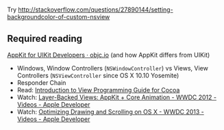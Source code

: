 #

Try http://stackoverflow.com/questions/27890144/setting-backgroundcolor-of-custom-nsview

## Required reading

[AppKit for UIKit Developers · objc.io](https://www.objc.io/issues/14-mac/appkit-for-uikit-developers/) (and how AppKit differs from UIKit)

- Windows, Window Controllers (`NSWindowController`) vs Views, View Controllers (`NSViewController` since OS X 10.10 Yosemite)
- Responder Chain
- Read: [Introduction to View Programming Guide for Cocoa](https://developer.apple.com/library/mac/documentation/Cocoa/Conceptual/CocoaViewsGuide/Introduction/Introduction.html#//apple_ref/doc/uid/TP40002978)
- Watch: [Layer-Backed Views: AppKit + Core Animation - WWDC 2012 - Videos - Apple Developer](https://developer.apple.com/videos/play/wwdc2012/217/)
- Watch: [Optimizing Drawing and Scrolling on OS X - WWDC 2013 - Videos - Apple Developer](https://developer.apple.com/videos/play/wwdc2013/215/)

